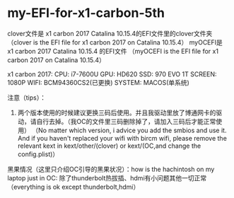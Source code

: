 # my-EFI-for-x1-carbon-5th
clover文件是 x1 carbon 2017 Catalina 10.15.4的EFI文件里的clover文件夹
（clover is the EFI file for x1 carbon 2017 on Catalina 10.15.4）
myOCEFI是 x1 carbon 2017 Catalina 10.15.4 的EFI文件
（myOCEFI is the EFI file for x1 carbon 2017 on Catalina 10.15.4）

x1 carbon 2017:
CPU: i7-7600U
GPU: HD620
SSD: 970 EVO 1T
SCREEN: 1080P
WIFI: BCM94360CS2(已更换)
SYSTEM: MACOS(单系统)

注意（tips）：
1. 两个版本使用的时候建议更换三码后使用。并且我驱动里放了博通网卡的驱动，请自行去掉。（我OC的文件里三码删除掉了，请加入三码后才能正常使用）
（No matter which version, i advice you add the smbios and use it. And if you haven't replaced your wifi with bircm wifi, please remove the relevant kext in kext/other/(clover) or kext/(OC,and change the config.plist)）

黑果情况（这里只介绍OC引导的黑果状况）：how is the hachintosh on my laptop just in OC:
除了thunderbolt热拔插、hdmi有小问题其他一切正常
（everything is ok except thunderbolt,hdmi）
